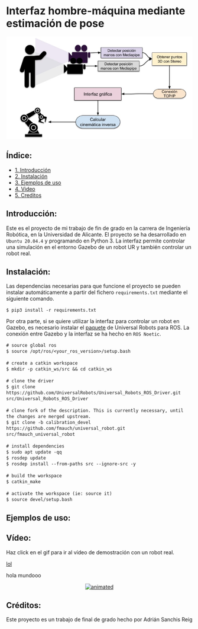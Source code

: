 # Interfaz hombre-máquina mediante estimación de pose
<p align="center">
  <img src="doc/Pipeline.jpg" alt="animated"/>
</p>

## Índice:
  
  - [1. Introducción](#p1)
  - [2. Instalación](#p2)  
  - [3. Ejemplos de uso](#p3)
  - [4. Video](#p4)
  - [5. Creditos](#p5)  

## Introducción: <a name="p1"/>

Este es el proyecto de mi trabajo de fin de grado en la carrera de Ingeniería Robótica, en la Universidad de Alicante. El proyecto se ha desarrollado en `Ubuntu 20.04.4` y programando en Python 3. La interfaz permite controlar una simulación en el entorno Gazebo de un robot UR y también controlar un robot real.

## Instalación: <a name="p2"/>

Las dependencias necesarias para que funcione el proyecto se pueden instalar automáticamente a partir del fichero `requirements.txt` mediante el siguiente comando.

    $ pip3 install -r requirements.txt

Por otra parte, si se quiere utilizar la interfaz para controlar un robot en Gazebo, es necesario instalar el [paquete](https://github.com/UniversalRobots/Universal_Robots_ROS_Driver) de Universal Robots para ROS. La conexión entre Gazebo y la interfaz se ha hecho en `ROS Noetic`.

    # source global ros
    $ source /opt/ros/<your_ros_version>/setup.bash
    
    # create a catkin workspace
    $ mkdir -p catkin_ws/src && cd catkin_ws
    
    # clone the driver
    $ git clone https://github.com/UniversalRobots/Universal_Robots_ROS_Driver.git src/Universal_Robots_ROS_Driver
    
    # clone fork of the description. This is currently necessary, until the changes are merged upstream.
    $ git clone -b calibration_devel https://github.com/fmauch/universal_robot.git src/fmauch_universal_robot
    
    # install dependencies
    $ sudo apt update -qq
    $ rosdep update
    $ rosdep install --from-paths src --ignore-src -y
    
    # build the workspace
    $ catkin_make
    
    # activate the workspace (ie: source it)
    $ source devel/setup.bash

## Ejemplos de uso: <a name="p3"/>

## Vídeo: <a name="p4"/>

Haz click en el gif para ir al vídeo de demostración con un robot real.

[lol](https://www.google.com)

hola mundooo

<p align="center">
  <a href="https://www.youtube.com/watch?v=e_8cTOLwNLA">
    <img src="doc/clip.gif" alt="animated"/>
  </a>
</p>

## Créditos: <a name="p5"/>

Este proyecto es un trabajo de final de grado hecho por Adrián Sanchis Reig
